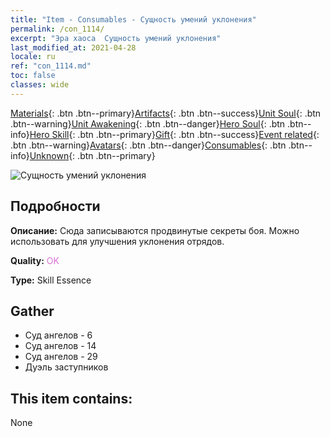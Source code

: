 ```yaml
---
title: "Item - Consumables - Сущность умений уклонения"
permalink: /con_1114/
excerpt: "Эра хаоса  Сущность умений уклонения"
last_modified_at: 2021-04-28
locale: ru
ref: "con_1114.md"
toc: false
classes: wide
---
```

 [Materials](/ItemsRU/){: .btn .btn--primary}[Artifacts](/ItemsRU/Artifacts/){: .btn .btn--success}[Unit Soul](/ItemsRU/UnitSoul/){: .btn .btn--warning}[Unit Awakening](/ItemsRU/UnitAwakening/){: .btn .btn--danger}[Hero Soul](/ItemsRU/HeroSoul/){: .btn .btn--info}[Hero Skill](/ItemsRU/HeroSkill/){: .btn .btn--primary}[Gift](/ItemsRU/Gift/){: .btn .btn--success}[Event related](/ItemsRU/Events/){: .btn .btn--warning}[Avatars](/ItemsRU/Avatars/){: .btn .btn--danger}[Consumables](/ItemsRU/Consumables/){: .btn .btn--info}[Unknown](/ItemsRU/Unknown/){: .btn .btn--primary}

 ![Сущность умений уклонения](/images/t/i_7005.png)

## Подробности
 **Описание:** Сюда записываются продвинутые секреты боя. Можно использовать для улучшения уклонения отрядов.

 **Quality:** <span style="color: #DA70D6">OK</span>

 **Type:** Skill Essence

## Gather

*    Суд ангелов - 6 
*    Суд ангелов - 14 
*    Суд ангелов - 29 
*    Дуэль заступников 

## This item contains:

  None

